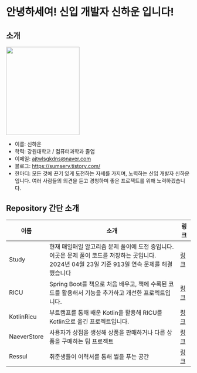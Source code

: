 # 안녕하세여! 신입 개발자 신하운 입니다!

## 소개
<img src="https://github.com/tlsgkdns/portfolio/assets/24753709/149ce4db-2803-425c-9b09-6257c4f4c5b7" width=200 height=240 /><br>
- 이름: 신하운
- 학력: 강원대학교 / 컴퓨터과학과 졸업
- 이메일: ajtwlsgkdns@naver.com <br>
- 블로그: https://sumserv.tistory.com/
- 한마디: 모든 것에 끈기 있게 도전하는 자세를 가지며, 노력하는 신입 개발자 신하운입니다. 여러 사람들의 의견을 듣고 경청하며 좋은 프로젝트를 위해 노력하겠습니다.

## Repository 간단 소개
| 이름 | 소개 | 링크 |
| --- | --- | --- |
| Study | 현재 매일매일 알고리즘 문제 풀이에 도전 중입니다. 이곳은 문제 풀이 코드를 저장하는 곳입니다.<br>2024년 04월 23일 기준 913일 연속 문제를 해결했습니다 | [링크](https://github.com/tlsgkdns/study) |
| RICU | Spring Boot를 책으로 처음 배우고, 책에 수록된 코드를 활용해서 기능을 추가하고 개선한 프로젝트입니다. | [링크](https://github.com/tlsgkdns/ricu) |
| KotlinRicu | 부트캠프를 통해 배운 Kotlin을 활용해 RICU를 Kotlin으로 옮긴 프로젝트입니다. | [링크](https://github.com/tlsgkdns/RicuKotlin) |
| NaeverStore | 사용자가 상점을 생성해 상품을 판매하거나 다른 상품을 구매하는 팀 프로젝트 | [링크](https://github.com/tlsgkdns/NaeverStore) |
| Ressul | 취준생들이 이력서를 통해 썰을 푸는 공간 | [링크](https://github.com/tlsgkdns/Ressul) |
